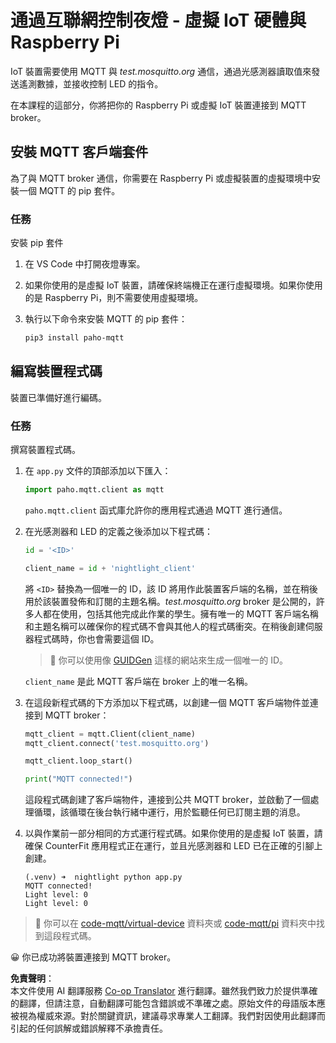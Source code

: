 <!--
CO_OP_TRANSLATOR_METADATA:
{
  "original_hash": "90fb93446e03c38f3c0e4009c2471906",
  "translation_date": "2025-08-24T23:09:50+00:00",
  "source_file": "1-getting-started/lessons/4-connect-internet/single-board-computer-mqtt.md",
  "language_code": "tw"
}
-->
# 通過互聯網控制夜燈 - 虛擬 IoT 硬體與 Raspberry Pi

IoT 裝置需要使用 MQTT 與 *test.mosquitto.org* 通信，通過光感測器讀取值來發送遙測數據，並接收控制 LED 的指令。

在本課程的這部分，你將把你的 Raspberry Pi 或虛擬 IoT 裝置連接到 MQTT broker。

## 安裝 MQTT 客戶端套件

為了與 MQTT broker 通信，你需要在 Raspberry Pi 或虛擬裝置的虛擬環境中安裝一個 MQTT 的 pip 套件。

### 任務

安裝 pip 套件

1. 在 VS Code 中打開夜燈專案。

1. 如果你使用的是虛擬 IoT 裝置，請確保終端機正在運行虛擬環境。如果你使用的是 Raspberry Pi，則不需要使用虛擬環境。

1. 執行以下命令來安裝 MQTT 的 pip 套件：

    ```sh
    pip3 install paho-mqtt
    ```

## 編寫裝置程式碼

裝置已準備好進行編碼。

### 任務

撰寫裝置程式碼。

1. 在 `app.py` 文件的頂部添加以下匯入：

    ```python
    import paho.mqtt.client as mqtt
    ```

    `paho.mqtt.client` 函式庫允許你的應用程式通過 MQTT 進行通信。

1. 在光感測器和 LED 的定義之後添加以下程式碼：

    ```python
    id = '<ID>'

    client_name = id + 'nightlight_client'
    ```

    將 `<ID>` 替換為一個唯一的 ID，該 ID 將用作此裝置客戶端的名稱，並在稍後用於該裝置發佈和訂閱的主題名稱。*test.mosquitto.org* broker 是公開的，許多人都在使用，包括其他完成此作業的學生。擁有唯一的 MQTT 客戶端名稱和主題名稱可以確保你的程式碼不會與其他人的程式碼衝突。在稍後創建伺服器程式碼時，你也會需要這個 ID。

    > 💁 你可以使用像 [GUIDGen](https://www.guidgen.com) 這樣的網站來生成一個唯一的 ID。

    `client_name` 是此 MQTT 客戶端在 broker 上的唯一名稱。

1. 在這段新程式碼的下方添加以下程式碼，以創建一個 MQTT 客戶端物件並連接到 MQTT broker：

    ```python
    mqtt_client = mqtt.Client(client_name)
    mqtt_client.connect('test.mosquitto.org')
    
    mqtt_client.loop_start()

    print("MQTT connected!")
    ```

    這段程式碼創建了客戶端物件，連接到公共 MQTT broker，並啟動了一個處理循環，該循環在後台執行緒中運行，用於監聽任何已訂閱主題的消息。

1. 以與作業前一部分相同的方式運行程式碼。如果你使用的是虛擬 IoT 裝置，請確保 CounterFit 應用程式正在運行，並且光感測器和 LED 已在正確的引腳上創建。

    ```output
    (.venv) ➜  nightlight python app.py 
    MQTT connected!
    Light level: 0
    Light level: 0
    ```

> 💁 你可以在 [code-mqtt/virtual-device](../../../../../1-getting-started/lessons/4-connect-internet/code-mqtt/virtual-device) 資料夾或 [code-mqtt/pi](../../../../../1-getting-started/lessons/4-connect-internet/code-mqtt/pi) 資料夾中找到這段程式碼。

😀 你已成功將裝置連接到 MQTT broker。

**免責聲明**：  
本文件使用 AI 翻譯服務 [Co-op Translator](https://github.com/Azure/co-op-translator) 進行翻譯。雖然我們致力於提供準確的翻譯，但請注意，自動翻譯可能包含錯誤或不準確之處。原始文件的母語版本應被視為權威來源。對於關鍵資訊，建議尋求專業人工翻譯。我們對因使用此翻譯而引起的任何誤解或錯誤解釋不承擔責任。